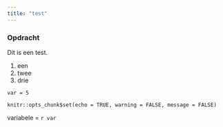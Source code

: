 ```yaml
---
title: "test"
---
```


### Opdracht

Dit is een test.

1. een
2. twee
3. drie

```{r}
var = 5
```

```{r setup, include=FALSE}
knitr::opts_chunk$set(echo = TRUE, warning = FALSE, message = FALSE)
```

variabele = `r var`
